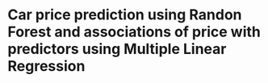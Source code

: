 # Car price prediction using Randon Forest and associations of price with predictors using Multiple Linear Regression
